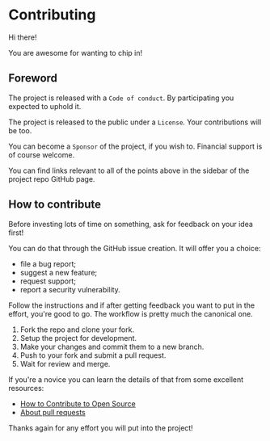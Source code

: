 # Contributing

Hi there!

You are awesome for wanting to chip in!

## Foreword

The project is released with a `Code of conduct`.
By participating you expected to uphold it.

The project is released to the public under a `License`.
Your contributions will be too.

You can become a `Sponsor` of the project, if you wish to.
Financial support is of course welcome.

You can find links relevant to all of the points above in the sidebar of the project repo GitHub page.

## How to contribute

Before investing lots of time on something, ask for feedback on your idea first!

You can do that through the GitHub issue creation.
It will offer you a choice:

* file a bug report;
* suggest a new feature;
* request support;
* report a security vulnerability.

Follow the instructions and if after getting feedback you want to put in the effort, you're good to go.
The workflow is pretty much the canonical one.

1. Fork the repo and clone your fork.
2. Setup the project for development.
3. Make your changes and commit them to a new branch.
4. Push to your fork and submit a pull request.
5. Wait for review and merge.

If you're a novice you can learn the details of that from some excellent resources:

- [How to Contribute to Open Source](https://opensource.guide/how-to-contribute/)
- [About pull requests](https://help.github.com/articles/about-pull-requests/)

Thanks again for any effort you will put into the project!
